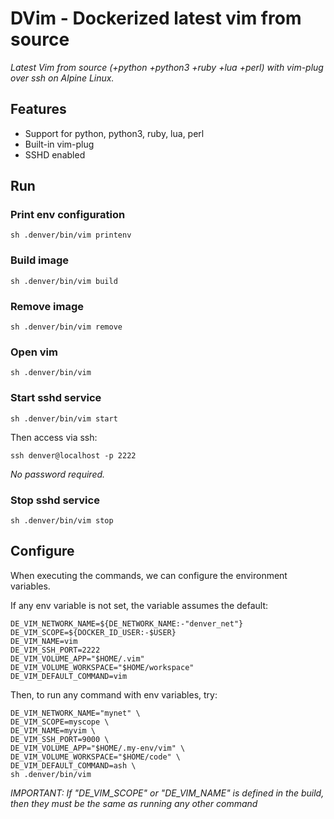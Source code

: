 # DVim - Dockerized latest vim from source

_Latest Vim from source (+python +python3 +ruby +lua +perl) with vim-plug over ssh on Alpine Linux._

## Features

- Support for python, python3, ruby, lua, perl
- Built-in vim-plug
- SSHD enabled

## Run

### Print env configuration

```shell
sh .denver/bin/vim printenv
```

### Build image

```shell
sh .denver/bin/vim build
```

### Remove image

```shell
sh .denver/bin/vim remove
```

### Open vim

```shell
sh .denver/bin/vim
```

### Start sshd service

```shell
sh .denver/bin/vim start
```

Then access via ssh:

```shell
ssh denver@localhost -p 2222
```

_No password required._

### Stop sshd service

```shell
sh .denver/bin/vim stop
```

## Configure

When executing the commands, we can configure the environment variables.

If any env variable is not set, the variable assumes the default:

```shell
DE_VIM_NETWORK_NAME=${DE_NETWORK_NAME:-"denver_net"}
DE_VIM_SCOPE=${DOCKER_ID_USER:-$USER}
DE_VIM_NAME=vim
DE_VIM_SSH_PORT=2222
DE_VIM_VOLUME_APP="$HOME/.vim"
DE_VIM_VOLUME_WORKSPACE="$HOME/workspace"
DE_VIM_DEFAULT_COMMAND=vim
```

Then, to run any command with env variables, try:

```shell
DE_VIM_NETWORK_NAME="mynet" \
DE_VIM_SCOPE=myscope \
DE_VIM_NAME=myvim \
DE_VIM_SSH_PORT=9000 \
DE_VIM_VOLUME_APP="$HOME/.my-env/vim" \
DE_VIM_VOLUME_WORKSPACE="$HOME/code" \
DE_VIM_DEFAULT_COMMAND=ash \
sh .denver/bin/vim
```

*IMPORTANT: If "DE_VIM_SCOPE" or "DE_VIM_NAME" is defined
in the build, then they must be the same as running any other command*
